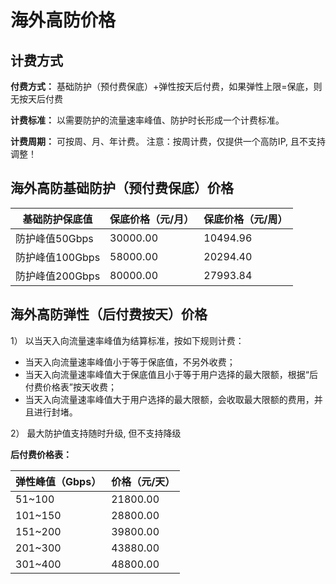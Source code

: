 

# 海外高防价格

## 计费方式

**付费方式：** 基础防护（预付费保底）+弹性按天后付费，如果弹性上限=保底，则无按天后付费

**计费标准：** 以需要防护的流量速率峰值、防护时长形成一个计费标准。

**计费周期：** 可按周、月、年计费。
    注意：按周计费，仅提供一个高防IP, 且不支持调整！

## 海外高防基础防护（预付费保底）价格

| 基础防护保底值  | 保底价格（元/月） | 保底价格（元/周） |
| --------------- | ----------------- | ----------------- |
| 防护峰值50Gbps  | 30000.00          | 10494.96          |
| 防护峰值100Gbps | 58000.00          | 20294.40          |
| 防护峰值200Gbps | 80000.00          | 27993.84          |

## 海外高防弹性（后付费按天）价格

1） 以当天入向流量速率峰值为结算标准，按如下规则计费：

  - 当天入向流量速率峰值小于等于保底值，不另外收费；
  - 当天入向流量速率峰值大于保底值且小于等于用户选择的最大限额，根据“后付费价格表”按天收费；
  - 当天入向流量速率峰值大于用户选择的最大限额，会收取最大限额的费用，并且进行封堵。

2） 最大防护值支持随时升级, 但不支持降级


**后付费价格表：**

| 弹性峰值（Gbps） | 价格（元/天） |
| ---------- | ------- |
| 51~100    | 21800.00 |
| 101~150  | 28800.00 |
| 151~200 | 39800.00 |
| 201~300 | 43880.00 |
| 301~400 | 48800.00 |


